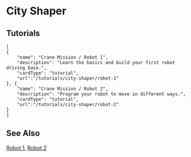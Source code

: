 # City Shaper

## Tutorials

```codecard
[
{
    "name": "Crane Mission / Robot 1",
    "description": "Learn the basics and build your first robot driving base.",
    "cardType": "tutorial",
    "url":"/tutorials/city-shaper/robot-1"
}, {
    "name": "Crane Mission / Robot 2",
    "description": "Program your robot to move in different ways.",
    "cardType": "tutorial",
    "url":"/tutorials/city-shaper/robot-2"
}
]
```

## See Also

[Robot 1](/tutorials/city-shaper/robot-1),
[Robot 2](/tutorials/city-shaper/robot-2)


